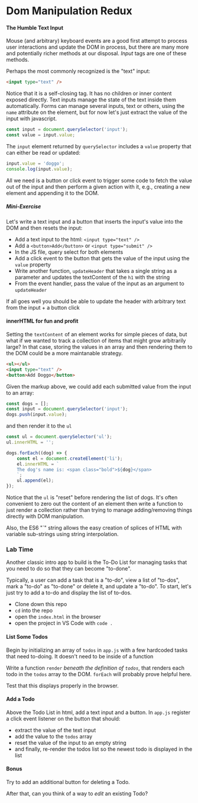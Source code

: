 # Dom Manipulation Redux

#### The Humble Text Input

Mouse (and arbitrary) keyboard events are a good first attempt to process user interactions and update the DOM in process, but there are many more and potentially richer methods at our disposal.  _Input_ tags are one of these methods.

Perhaps the most commonly recognized is the "text" input:

```html
<input type="text" />
```

Notice that it is a self-closing tag.  It has no children or inner content exposed directly.  Text inputs manage the state of the text inside them automatically.  Forms can manage several inputs, text or others, using the `name` attribute on the element, but for now let's just extract the value of the input with javascript.

```js
const input = document.querySelector('input');
const value = input.value;
```

The `input` element returned by `querySelector` includes a `value` property that can either be read or updated:

```js
input.value = 'doggo';
console.log(input.value);
```

All we need is a button or click event to trigger some code to fetch the value out of the input and then perform a given action with it, e.g., creating a new element and appending it to the DOM.

##### Mini-Exercise

Let's write a text input and a button that inserts the input's value into the DOM and then resets the input:

- Add a text input to the html: `<input type="text" />`
- Add a ```<button>Add</button>``` or ```<input type="submit" />```
- In the JS file, query select for both elements
- Add a click event to the button that gets the value of the input using the `value` property
- Write another function, `updateHeader` that takes a single string as a parameter and updates the textContent of the `h1` with the string
- From the event handler, pass the value of the input as an argument to `updateHeader`

If all goes well you should be able to update the header with arbitrary text from the input + a button click

#### innerHTML for fun and profit

Setting the `textContent` of an element works for simple pieces of data, but what if we wanted to track a collection of items that might grow arbitrarily large?  In that case, storing the values in an array and then rendering them to the DOM could be a more maintanable strategy.

```html
<ul></ul>
<input type="text" />
<button>Add Doggo</button>
```

Given the markup above, we could add each submitted value from the input  to an array:

```js
const dogs = [];
const input = document.querySelector('input');
dogs.push(input.value);
```

and then render it to the `ul`

```js
const ul = document.querySelector('ul');
ul.innerHTML = '';

dogs.forEach((dog) => {
	const el = document.createElement('li');
	el.innerHTML = `
	The dog's name is: <span class="bold">${dog}</span>
	`;
	ul.append(el);
});
```

Notice that the `ul` is "reset" before rendering the list of dogs.  It's often convenient to zero out the content of an element then write a function to just render a collection rather than trying to manage adding/removing things directly with DOM manipulation.

Also, the ES6 "`" string allows the easy creation of splices of HTML with variable sub-strings using string interpolation.

### Lab Time

Another classic intro app to build is the To-Do List for managing tasks that you need to do so that they can become "to-done".

Typically, a user can add a task that is a "to-do", view a list of "to-dos", mark a "to-do" as "to-done" or delete it, and update a "to-do".  To start, let's just try to add a to-do and display the list of to-dos.

- Clone down this repo
- `cd` into the repo
- open the `index.html` in the browser
- open the project in VS Code with `code .`

#### List Some Todos
Begin by initializing an array of `todos` in `app.js` with a few hardcoded tasks that need to-doing.  It doesn't need to be inside of a function

Write a function `render` _beneath the definition of `todos`_, that renders each todo in the `todos` array to the DOM.  `forEach` will probably prove helpful here.

Test that this displays properly in the browser.

#### Add a Todo

Above the Todo List in html, add a text input and a button.  In `app.js` register a click event listener on the button that should:
- extract the value of the text input
- add the value to the `todos` array
- reset the value of the input to an empty string
- and finally, re-render the todos list so the newest todo is displayed in the list

#### Bonus

Try to add an additional button for deleting a Todo.

After that, can you think of a way to _edit_ an existing Todo?
